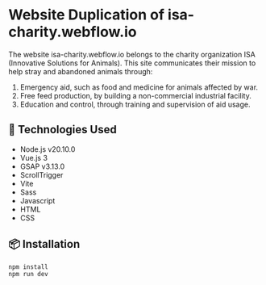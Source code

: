 # Website Duplication of isa-charity.webflow.io

The website isa-charity.webflow.io belongs to the charity organization ISA (Innovative Solutions for Animals). This site communicates their mission to help stray and abandoned animals through:

1. Emergency aid, such as food and medicine for animals affected by war.
2. Free feed production, by building a non-commercial industrial facility.
3. Education and control, through training and supervision of aid usage.

## 🧠 Technologies Used

- Node.js v20.10.0
- Vue.js 3
- GSAP v3.13.0
- ScrollTrigger
- Vite 
- Sass
- Javascript
- HTML
- CSS

## 📦 Installation

```bash
npm install
npm run dev